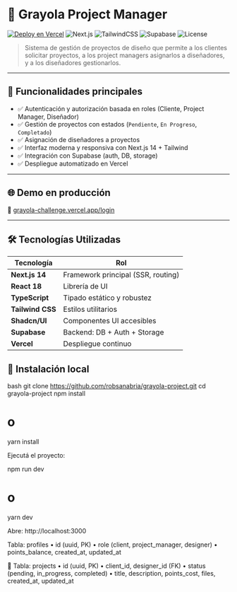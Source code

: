 # 🎨 Grayola Project Manager

[![Deploy en Vercel](https://img.shields.io/badge/Deploy-Vercel-000?logo=vercel)](https://grayola-challenge.vercel.app/login)
![Next.js](https://img.shields.io/badge/Next.js-14-blue)
![TailwindCSS](https://img.shields.io/badge/TailwindCSS-3.4-06B6D4?logo=tailwindcss)
![Supabase](https://img.shields.io/badge/Supabase-PostgreSQL-3ECF8E?logo=supabase)
![License](https://img.shields.io/badge/license-MIT-blue.svg)

> Sistema de gestión de proyectos de diseño que permite a los clientes solicitar proyectos, a los project managers asignarlos a diseñadores, y a los diseñadores gestionarlos.

---

## 🚀 Funcionalidades principales

- ✅ Autenticación y autorización basada en roles (Cliente, Project Manager, Diseñador)
- ✅ Gestión de proyectos con estados (`Pendiente`, `En Progreso`, `Completado`)
- ✅ Asignación de diseñadores a proyectos
- ✅ Interfaz moderna y responsiva con Next.js 14 + Tailwind
- ✅ Integración con Supabase (auth, DB, storage)
- ✅ Despliegue automatizado en Vercel

---

## 🌐 Demo en producción

🔗 [grayola-challenge.vercel.app/login](https://grayola-challenge.vercel.app/login)

---

## 🛠️ Tecnologías Utilizadas

| Tecnología        | Rol                        |
|-------------------|----------------------------|
| **Next.js 14**    | Framework principal (SSR, routing) |
| **React 18**      | Librería de UI             |
| **TypeScript**    | Tipado estático y robustez |
| **Tailwind CSS**  | Estilos utilitarios        |
| **Shadcn/UI**     | Componentes UI accesibles  |
| **Supabase**      | Backend: DB + Auth + Storage |
| **Vercel**        | Despliegue continuo        |


## 🧪 Instalación local

bash
git clone https://github.com/robsanabria/grayola-project.git
cd grayola-project
npm install
# o
yarn install

Ejecutá el proyecto:

npm run dev
# o
yarn dev

Abre: http://localhost:3000


Tabla: profiles
	•	id (uuid, PK)
	•	role (client, project_manager, designer)
	•	points_balance, created_at, updated_at

📁 Tabla: projects
	•	id (uuid, PK)
	•	client_id, designer_id (FK)
	•	status (pending, in_progress, completed)
	•	title, description, points_cost, files, created_at, updated_at

